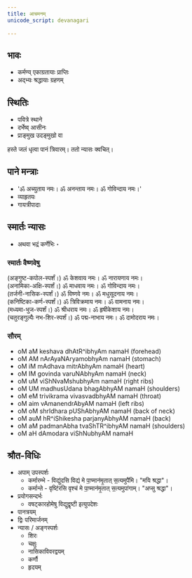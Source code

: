 ```yaml
---    
title: आचमनम्
unicode_script: devanagari  
  
---
```


## भावः

- कर्मण्य् एकाग्रतायाः प्राप्तिः
- अद्भ्यः श्रद्धायाः ग्रहणम्

## स्थितिः

- पवित्रे स्थाने
- दर्भेष्व् आसीनः
- प्राङ्मुख उदङ्मुखो वा

हस्ते जलं धृत्वा पानं त्रिवारम्। ततो न्यासः क्वचित्।

## पाने मन्त्राः

- 'ॐ अच्युताय नमः। ॐ अनन्ताय नमः। ॐ गोविन्दाय नमः।'
- व्याहृतयः
- गायत्रीपादाः

## स्मार्तः न्यासः

- अथवा भद्रं कर्णेभिः ॰

### स्मार्तः वैष्णवेषु

(अङ्गुष्ट-कपोल-स्पर्शं।) ॐ केशवाय नमः। ॐ नारायणाय नमः।  
(अनामिका-अक्षि-स्पर्शं।) ॐ माधवाय नमः। ॐ गोविन्दाय नमः।  
(तर्जनी-नासिक-स्पर्शं।) ॐ विष्णवे नमः। ॐ मधुसूदनाय नमः।  
(कनिष्टिका-कर्ण-स्पर्शं।) ॐ त्रिविक्रमाय नमः। ॐ वामनाय नमः।  
(मध्यमा-भुज-स्पर्शं।) ॐ श्रीधराय नमः। ॐ हृषीकेशाय नमः।  
(चतुरङ्गुल्यैः नभ-शिर-स्पर्शं।) ॐ पद्म-नाभाय नमः। ॐ दामोदराय नमः।

### सौरम्

- oM aM keshava dhAtR^ibhyAm namaH (forehead)
- oM AM nArAyaNAryamobhyAm namaH (stomach)
- oM iM mAdhava mitrAbhyAm namaH (heart)
- oM IM govinda varuNAbhyAm namaH (neck)
- oM uM viShNvaMshubhyAm namaH  (right ribs)
- oM UM madhusUdana bhagAbhyAM namaH  (shoulders)
- oM eM trivikrama vivasvadbhyAM namaH (throat)
- oM aim vAmanendrAbyAM namaH (left ribs)
- oM oM shrIdhara pUShAbhyAM namaH (back of neck)
- oM auM hR^iShikesha parjanyAbhyAM namaH (back)
- oM aM padmanAbha tvaShTR^ibhyAM namaH (shoulders)
- oM aH dAmodara viShNubhyAM namaH

## श्रौत-विधिः

- अपाम् उपस्पर्शः
  - कर्मारम्भे - विद्यु॑दसि विद्य॑ मे पा॒प्मान॑मृ॒तात् स॒त्यमुपै॑मि। "मयि श्रद्धा"।
  - कर्मान्ते - वृष्टि॑रसि वृश्च॑ मे पा॒प्मान॑मृ॒तात् स॒त्यमुपा॑गाम्। "अप्सु श्रद्धा"।
- प्रयोगसन्दर्भः
  - वषट्कारहोमेषु विद्युद्वृष्टी इत्युपदेशः
- पानत्रयम्
- द्विः परिमार्जनम्
- न्यासः / अङ्गस्पर्शः
  - शिरः
  - चक्षुः
  - नासिकाविवरद्वयम्
  - कर्णौ
  - हृदयम्
